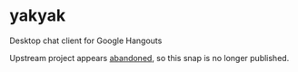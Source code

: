 # yakyak
Desktop chat client for Google Hangouts

Upstream project appears [abandoned](https://github.com/yakyak/yakyak/issues/1411), so this snap is no longer published.
